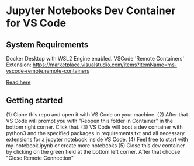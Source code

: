 # Jupyter Notebooks Dev Container for VS Code

## System Requirements
Docker Desktop with WSL2 Engine enabled.
VSCode 'Remote Containers' Extension: https://marketplace.visualstudio.com/items?itemName=ms-vscode-remote.remote-containers

[Read here](https://code.visualstudio.com/docs/remote/containers#_system-requirements)

## Getting started
(1) Clone this repo and open it with VS Code on your machine.
(2) After that VS Code will prompt you with "Reopen this folder in Container" in the bottom right corner. Click that.
(3) VS Code will boot a dev container with python3 and the specified packages in requirements.txt and all necessary extensions for a jupyter notebook inside VS Code.
(4) Feel free to start with my-notebook.ipynb or create more notebooks
(5) Close this dev container by clicking on the green field at the bottom left corner. After that choose "Close Remote Connection"
